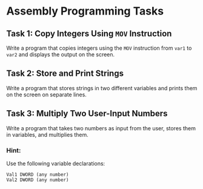 # Assembly Programming Tasks

## Task 1: Copy Integers Using `MOV` Instruction  
Write a program that copies integers using the `MOV` instruction from `var1` to `var2` and displays the output on the screen.

## Task 2: Store and Print Strings  
Write a program that stores strings in two different variables and prints them on the screen on separate lines.

## Task 3: Multiply Two User-Input Numbers  
Write a program that takes two numbers as input from the user, stores them in variables, and multiplies them.

### Hint:
Use the following variable declarations:  
```assembly
Val1 DWORD (any number)  
Val2 DWORD (any number)
```

